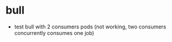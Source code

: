 # bull

- test bull with 2 consumers pods (not working, two consumers concurrently consumes one job)
